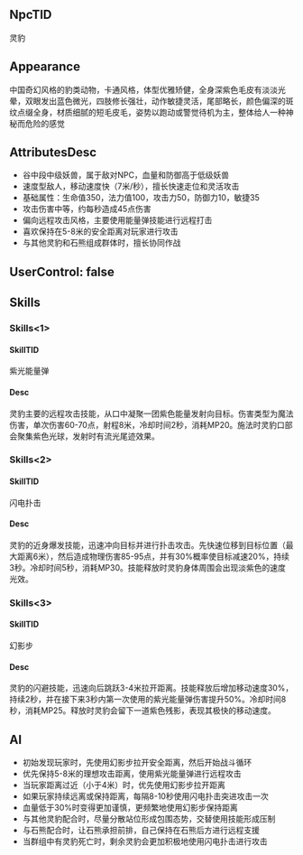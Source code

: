 
## NpcTID
灵豹

## Appearance
中国奇幻风格的豹类动物，卡通风格，体型优雅矫健，全身深紫色毛皮有淡淡光晕，双眼发出蓝色微光，四肢修长强壮，动作敏捷灵活，尾部略长，颜色偏深的斑纹点缀全身，材质细腻的短毛皮毛，姿势以跑动或警觉待机为主，整体给人一种神秘而危险的感觉

## AttributesDesc
- 谷中段中级妖兽，属于敌对NPC，血量和防御高于低级妖兽
- 速度型敌人，移动速度快（7米/秒），擅长快速走位和灵活攻击
- 基础属性：生命值350，法力值100，攻击力50，防御力10，敏捷35
- 攻击伤害中等，约每秒造成45点伤害
- 偏向远程攻击风格，主要使用能量弹技能进行远程打击
- 喜欢保持在5-8米的安全距离对玩家进行攻击
- 与其他灵豹和石熊组成群体时，擅长协同作战

## UserControl: false

## Skills
### Skills<1>
#### SkillTID
紫光能量弹
#### Desc
灵豹主要的远程攻击技能，从口中凝聚一团紫色能量发射向目标。伤害类型为魔法伤害，单次伤害60-70点，射程8米，冷却时间2秒，消耗MP20。施法时灵豹口部会聚集紫色光球，发射时有流光尾迹效果。
### Skills<2>
#### SkillTID
闪电扑击
#### Desc
灵豹的近身爆发技能，迅速冲向目标并进行扑击攻击。先快速位移到目标位置（最大距离6米），然后造成物理伤害85-95点，并有30%概率使目标减速20%，持续3秒。冷却时间5秒，消耗MP30。技能释放时灵豹身体周围会出现淡紫色的速度光效。
### Skills<3>
#### SkillTID
幻影步
#### Desc
灵豹的闪避技能，迅速向后跳跃3-4米拉开距离。技能释放后增加移动速度30%，持续2秒，并在接下来3秒内第一次使用的紫光能量弹伤害提升50%。冷却时间8秒，消耗MP25。释放时灵豹会留下一道紫色残影，表现其极快的移动速度。

## AI
- 初始发现玩家时，先使用幻影步拉开安全距离，然后开始战斗循环
- 优先保持5-8米的理想攻击距离，使用紫光能量弹进行远程攻击
- 当玩家距离过近（小于4米）时，优先使用幻影步拉开距离
- 如果玩家持续远离或保持距离，每隔8-10秒使用闪电扑击突进攻击一次
- 血量低于30%时变得更加谨慎，更频繁地使用幻影步保持距离
- 与其他灵豹配合时，尽量分散站位形成包围态势，交替使用技能形成压制
- 与石熊配合时，让石熊承担前排，自己保持在石熊后方进行远程支援
- 当群组中有灵豹死亡时，剩余灵豹会更加积极地使用闪电扑击进行攻击
